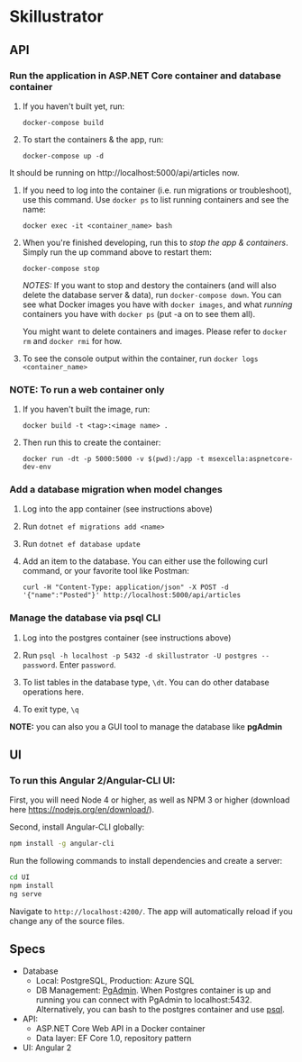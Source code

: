 # Skillustrator

## API

### Run the application in ASP.NET Core container and database container

1. If you haven't built yet, run: 

    `docker-compose build`

1. To start the containers & the app, run: 

    `docker-compose up -d`

It should be running on http://localhost:5000/api/articles now.

1. If you need to log into the container (i.e. run migrations or troubleshoot), use this command. Use `docker ps` to list running containers and see the name:

    `docker exec -it <container_name> bash`

1. When you're finished developing, run this to *stop the app & containers*. Simply run the up command above to restart them:

    `docker-compose stop`

    *NOTES:* 
    If you want to stop and destory the containers (and will also delete the database server & data), run `docker-compose down`. You can see what Docker images you have with `docker images`, and what *running* containers you have with `docker ps` (put -a on to see them all). 
    
    You might want to delete containers and images. Please refer to `docker rm` and `docker rmi` for how.

1. To see the console output within the container, run `docker logs <container_name>`

### NOTE: To run a web container only

1. If you haven't built the image, run:

    `docker build -t <tag>:<image name> . `

1. Then run this to create the container: 

    `docker run -dt -p 5000:5000 -v $(pwd):/app -t msexcella:aspnetcore-dev-env`

### Add a database migration when model changes 

1. Log into the app container (see instructions above)

1. Run `dotnet ef migrations add <name>`

1. Run `dotnet ef database update`

1. Add an item to the database. You can either use the following curl command, or your favorite tool like Postman:

    `
    curl -H "Content-Type: application/json" -X POST -d '{"name":"Posted"}' http://localhost:5000/api/articles
    `

### Manage the database via psql CLI

1. Log into the postgres container (see instructions above)

1. Run `psql -h localhost -p 5432 -d skillustrator -U postgres --password`. Enter `password`.

1. To list tables in the database type, `\dt`. You can do other database operations here. 

1. To exit type, `\q`

**NOTE:** you can also you a GUI tool to manage the database like **pgAdmin**

## UI

### To run this Angular 2/Angular-CLI UI:

First, you will need Node 4 or higher, as well as NPM 3 or higher (download here https://nodejs.org/en/download/).

Second, install Angular-CLI globally:
```bash
npm install -g angular-cli
```

Run the following commands to install dependencies and create a server:

```bash
cd UI
npm install
ng serve
```
Navigate to `http://localhost:4200/`. The app will automatically reload if you change any of the source files.


## Specs

- Database
    - Local: PostgreSQL, Production: Azure SQL
    - DB Management: [PgAdmin](https://www.pgadmin.org/). When Postgres container is up and running you can connect with PgAdmin to localhost:5432. Alternatively, you can bash to the postgres container and use [psql](https://www.postgresql.org/docs/9.2/static/app-psql.html).
- API: 
    - ASP.NET Core Web API in a Docker container
    - Data layer: EF Core 1.0, repository pattern
- UI: Angular 2